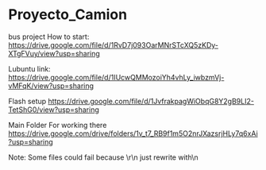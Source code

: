# Proyecto_Camion
bus project
How to start:
  https://drive.google.com/file/d/1RvD7j093OarMNrSTcXQ5zKDy-XTgFVuy/view?usp=sharing

Lubuntu link:
  https://drive.google.com/file/d/1IUcwQMMozoiYh4vhLy_iwbzmVj-vMFqK/view?usp=sharing

Flash setup
  https://drive.google.com/file/d/1JvfrakpagWiObqG8Y2gB9LI2-TetShG0/view?usp=sharing

Main Folder For working there
  https://drive.google.com/drive/folders/1v_t7_RB9f1m5O2nrJXazsrjHLy7q6xAi?usp=sharing

Note: Some files could fail because \r\n just rewrite with\n
